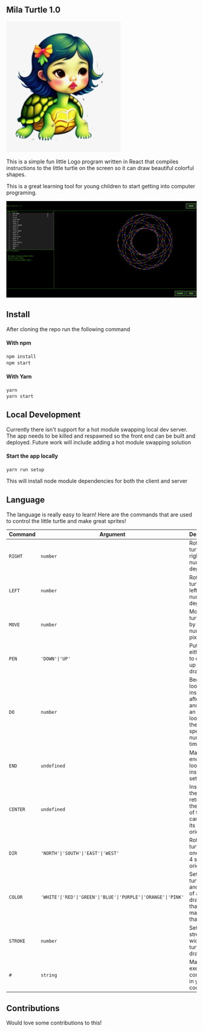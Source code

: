 ## Mila Turtle 1.0

![Mila Turtle 1.0 Logo](./images/logo.jpeg)

This is a simple fun little Logo program written in React that compiles instructions to the little turtle on the screen so it can draw beautiful colorful shapes.

This is a great learning tool for young children to start getting into computer programing.

![Mila Turtle 1.0](./images/mila_turtle.png)

## Install

After cloning the repo run the following command

#### With npm

```js
npm install
npm start
```

#### With Yarn

```
yarn
yarn start
```

## Local Development

Currently there isn't support for a hot module swapping local dev server. The app needs to be killed and respawned so the front end can be built and deployed. Future work will include adding a hot module swapping solution

#### Start the app locally

```
yarn run setup
```

This will install node module dependencies for both the client and server

## Language

The language is really easy to learn! Here are the commands that are used to control the little turtle and make great sprites!

| Command  | Argument                                                      | Description                                                                                                  | Example               |
| -------- | ------------------------------------------------------------- | ------------------------------------------------------------------------------------------------------------ | --------------------- |
| `RIGHT`  | `number`                                                      | Rotate the turtle to the right by a number of degress                                                        | `RIGHT 90`            |
| `LEFT`   | `number`                                                      | Rotate the turtle to the left by a number of degress                                                         | `LEFT 90`             |
| `MOVE`   | `number`                                                      | Move the turtle ahead by a number of pixels                                                                  | `MOVE 100`            |
| `PEN`    | `'DOWN'\|'UP'`                                                | Put the pen either down to draw or up to stop drawing                                                        | `PEN DOWN`            |
| `DO`     | `number`                                                      | Begin a loop. Every instruction after a `DO` and before an `END` is looped for the specified number of times | `DO 20`               |
| `END`    | `undefined`                                                   | Marks the end of the looped instruction set                                                                  | `END`                 |
| `CENTER` | `undefined`                                                   | Instructs the turtle to retrun to the center of the canvas in its current orientation                        | `CENTER`              |
| `DIR`    | `'NORTH'\|'SOUTH'\|'EAST'\|'WEST'`                            | Rotate the turtle to one of the 4 standard orientations                                                      | `DIR NORTH`           |
| `COLOR`  | `'WHITE'\|'RED'\|'GREEN'\|'BLUE'\|'PURPLE'\|'ORANGE'\|'PINK'` | Set the turtle color and color of any drawn lines that are made from that point                              | `COLOR BLUE`          |
| `STROKE` | `number`                                                      | Set the stroke width of the turtle's drawings                                                                | `STROKE 10`           |
| `#`      | `string`                                                      | Make non-executatble comments in your code                                                                   | `# this is a comment` |

## Contributions

Would love some contributions to this!
